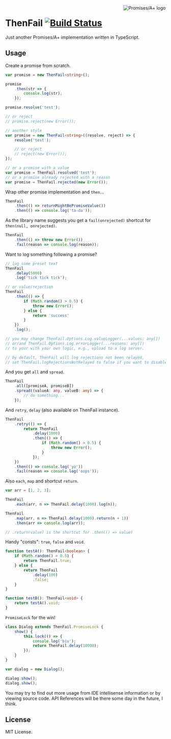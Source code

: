 ﻿<a href="http://promises-aplus.github.com/promises-spec">
    <img src="http://promises-aplus.github.com/promises-spec/assets/logo-small.png" alt="Promises/A+ logo" align="right" />
</a>

# ThenFail [![Build Status](https://travis-ci.org/vilic/thenfail.svg)](https://travis-ci.org/vilic/thenfail)

Just another Promises/A+ implementation written in TypeScript.

## Usage

Create a promise from scratch.

```typescript
var promise = new ThenFail<string>();

promise
    .then(str => {
        console.log(str);
    });

promise.resolve('test');

// or reject
// promise.reject(new Error());

// another style
var promise = new ThenFail<string>((resolve, reject) => {
    resolve('test');

    // or reject
    // reject(new Error());
});

// or a promise with a value
var promise = ThenFail.resolved('test');
// or a promise already rejected with a reason
var promise = ThenFail.rejected(new Error());
```

Wrap other promise implementation and `then`...

```typescript
ThenFail
    .then(() => returnMightBePromiseValue())
    .then(() => console.log('ta-da'));
```

As the library name suggests you get a `fail(onrejected)` shortcut for `then(null, onrejected)`.

```typescript
ThenFail
    .then(() => throw new Error())
    .fail(reason => console.log(reason));
```

Want to log something following a promise?

```typescript
// log some preset text
ThenFail
    .delay(5000)
    .log('tick tick tick');

// or value/rejection
ThenFail
    .then(() => {
        if (Math.random() > 0.5) {
            throw new Error();
        } else {
            return 'success'
        }
    })
    .log();

// you may change ThenFail.Options.Log.valueLogger(...values: any[])
// or/and ThenFail.Options.Log.errorLogger(...reasons: any[])
// to your with your own logic, e.g., upload to a log server.

// by default, ThenFail will log rejections not been relayed,
// set ThenFail.logRejectionsNotRelayed to false if you want to disable that.
```

And you get `all` and `spread`.

```typescript
ThenFail
    .all([promiseA, promiseB])
    .spread((valueA: any, valueB: any) => {
        // do something...
    });
```

And `retry`, `delay` (also available on ThenFail instance).

```typescript
ThenFail
    .retry(() => {
        return ThenFail
            .delay(1000)
            .then(() => {
                if (Math.random() > 0.5) {
                    throw new Error();
                }
            });
    })
    .then(() => console.log('yo'))
    .fail(reason => console.log('oops'));
```

Also `each`, `map` and shortcut `return`.

```typescript
var arr = [1, 2, 3];

ThenFail
    .each(arr, n => ThenFail.delay(1000).log(n));

ThenFail
    .map(arr, n => ThenFail.delay(1000).return(n + 1))
    .then(arr => console.log(arr));

// .return(value) is the shortcut for .then(() => value)
```

Handy "consts": `true`, `false` and `void`.

```typescript
function testA(): ThenFail<boolean> {
    if (Math.random() > 0.5) {
        return ThenFail.true;
    } else {
        return ThenFail
            .delay(100)
            .false;
    }
}

function testB(): ThenFail<void> {
    return testA().void;
}
```

`PromiseLock` for the win!

```typescript
class Dialog extends ThenFail.PromiseLock {
    show() {
        this.lock(() => {
            console.log('biu');
            return ThenFail.delay(10000);
        });
    }
}

var dialog = new Dialog();

dialog.show();
dialog.show();
```

You may try to find out more usage from IDE intellisense information or by viewing source code.
API References will be there some day in the future, I think.

## License

MIT License.